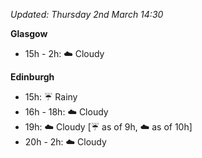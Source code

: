 *Updated: Thursday 2nd March 14:30*

**Glasgow**

* 15h - 2h: :cloud: Cloudy

**Edinburgh**

* 15h: :umbrella: Rainy
* 16h - 18h: :cloud: Cloudy
* 19h: :cloud: Cloudy [:umbrella: as of 9h, :cloud: as of 10h]
* 20h - 2h: :cloud: Cloudy
